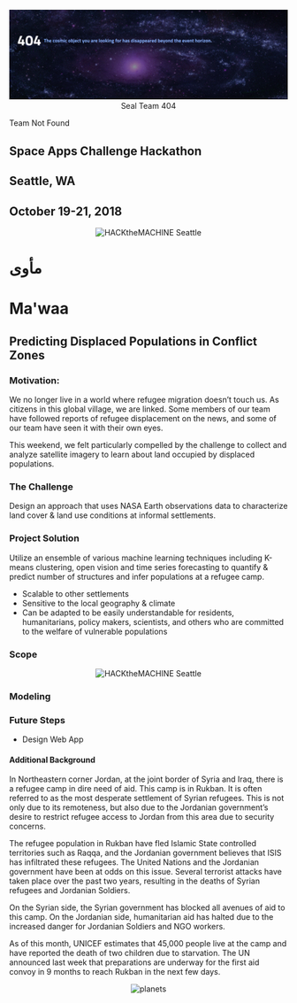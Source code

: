 <p align="center"><img src="404.png" title="404></p>

# Seal Team 404
Team Not Found
## Space Apps Challenge Hackathon
## Seattle, WA
## October 19-21, 2018

<p align="center">
  <img src="https://www.nasa.gov/sites/default/files/thumbnails/image/spaceapps_stickers-white.png" width="350" title="HACKtheMACHINE Seattle">
</p>

# مأوى
# Ma'waa
## Predicting Displaced Populations in Conflict Zones


### Motivation:

We no longer live in a world where refugee migration doesn’t touch us. As citizens in this global village, we are linked. Some members of our team have followed reports of refugee displacement on the news, and some of our team have seen it with their own eyes. 

This weekend, we felt particularly compelled by the challenge to collect and analyze satellite imagery to learn about land occupied by displaced populations.


### The Challenge

Design an approach that uses NASA Earth observations data to characterize land cover & land use conditions at informal settlements.


### Project Solution

Utilize an ensemble of various machine learning techniques including K-means clustering, open vision and time series forecasting to quantify & predict number of structures and infer populations at a refugee camp. 

* Scalable to other settlements
* Sensitive to the local geography & climate
* Can be adapted to be easily understandable for residents, humanitarians, policy makers, scientists, and others who are committed to the welfare of vulnerable populations


### Scope
<p align="center">
  <img src="https://www.nasa.gov/sites/default/files/thumbnails/image/spaceapps_stickers-white.png" width="350" title="HACKtheMACHINE Seattle">
</p>

### Modeling


### Future Steps

* Design Web App

#### Additional Background

In Northeastern corner Jordan, at the joint border of Syria and Iraq, there is a refugee camp in dire need of aid. This camp is in Rukban. It is often referred to as the most desperate settlement of Syrian refugees. This is not only due to its remoteness, but also due to the Jordanian government’s desire to restrict refugee access to Jordan from this area due to security concerns. 

The refugee population in Rukban have fled Islamic State controlled territories such as Raqqa, and the Jordanian government believes that ISIS has infiltrated these refugees. The United Nations and the Jordanian government have been at odds on this issue. Several terrorist attacks have taken place over the past two years, resulting in the deaths of Syrian refugees and Jordanian Soldiers.

On the Syrian side, the Syrian government has blocked all avenues of aid to this camp.  On the Jordanian side, humanitarian aid has halted due to the increased danger for Jordanian Soldiers and NGO workers.

As of this month, UNICEF estimates that 45,000 people live at the camp and have reported the death of two children due to starvation. The UN announced last week that preparations are underway for the first aid convoy in 9 months to reach Rukban in the next few days.

<p align="center"><img src="https://i.kinja-img.com/gawker-media/image/upload/s--yuEnPUPF--/c_scale,f_auto,fl_progressive,q_80,w_800/e9qeogwcvja28sxtp4ze.png" title="planets"></p>
